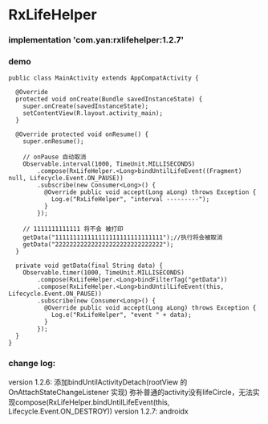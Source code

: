 # RxLifeHelper

### implementation 'com.yan:rxlifehelper:1.2.7'

### demo

```
public class MainActivity extends AppCompatActivity {

  @Override
  protected void onCreate(Bundle savedInstanceState) {
    super.onCreate(savedInstanceState);
    setContentView(R.layout.activity_main);
  }

  @Override protected void onResume() {
    super.onResume();

    // onPause 自动取消
    Observable.interval(1000, TimeUnit.MILLISECONDS)
        .compose(RxLifeHelper.<Long>bindUntilLifeEvent((Fragment) null, Lifecycle.Event.ON_PAUSE))
        .subscribe(new Consumer<Long>() {
          @Override public void accept(Long aLong) throws Exception {
            Log.e("RxLifeHelper", "interval ---------");
          }
        });

    // 1111111111111 将不会 被打印
    getData("111111111111111111111111111111");//执行将会被取消
    getData("222222222222222222222222222222");
  }

  private void getData(final String data) {
    Observable.timer(1000, TimeUnit.MILLISECONDS)
        .compose(RxLifeHelper.<Long>bindFilterTag("getData"))
        .compose(RxLifeHelper.<Long>bindUntilLifeEvent(this, Lifecycle.Event.ON_PAUSE))
        .subscribe(new Consumer<Long>() {
          @Override public void accept(Long aLong) throws Exception {
            Log.e("RxLifeHelper", "event " + data);
          }
        });
  }
}
```
### change log: 
version 1.2.6: 添加bindUntilActivityDetach(rootView 的 OnAttachStateChangeListener 实现) 弥补普通的activity没有lifeCircle，无法实现compose(RxLifeHelper.<Long>bindUntilLifeEvent(this, Lifecycle.Event.ON_DESTROY))
version 1.2.7: androidx